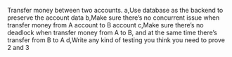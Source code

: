 Transfer money between two accounts.
a,Use database as the backend to preserve the account data
b,Make sure there’s no concurrent issue when transfer money from A account to B account
c,Make sure there’s no deadlock when transfer money from A to B, and at the same time there’s transfer from B to A
d,Write any kind of testing you think you need to prove 2 and 3
